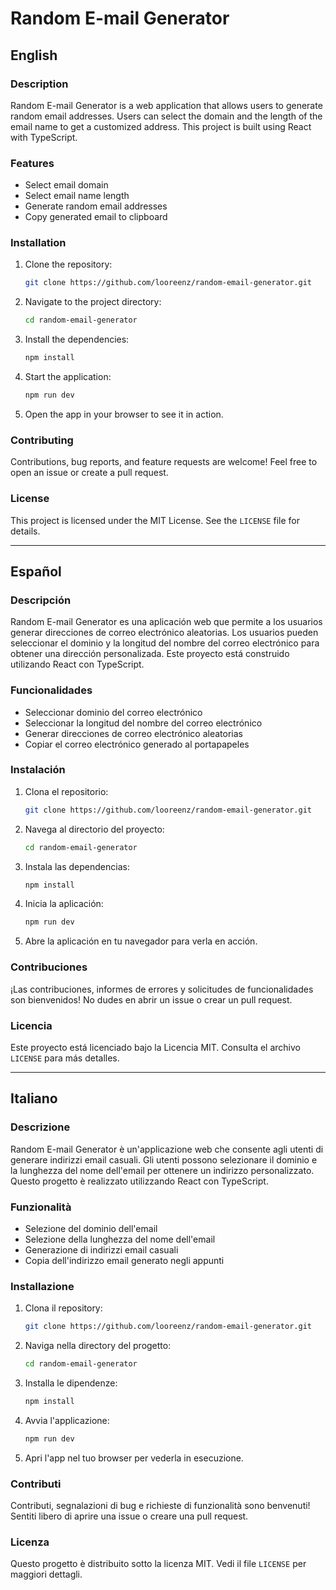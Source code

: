 # Random E-mail Generator

## English

### Description

Random E-mail Generator is a web application that allows users to generate random email addresses. Users can select the domain and the length of the email name to get a customized address. This project is built using React with TypeScript.

### Features

- Select email domain
- Select email name length
- Generate random email addresses
- Copy generated email to clipboard

### Installation

1. Clone the repository:

   ```bash
   git clone https://github.com/looreenz/random-email-generator.git
   ```

2. Navigate to the project directory:

   ```bash
   cd random-email-generator
   ```

3. Install the dependencies:

   ```bash
   npm install
   ```

4. Start the application:

   ```bash
   npm run dev
   ```

5. Open the app in your browser to see it in action.

### Contributing

Contributions, bug reports, and feature requests are welcome! Feel free to open an issue or create a pull request.

### License

This project is licensed under the MIT License. See the `LICENSE` file for details.

---

## Español

### Descripción

Random E-mail Generator es una aplicación web que permite a los usuarios generar direcciones de correo electrónico aleatorias. Los usuarios pueden seleccionar el dominio y la longitud del nombre del correo electrónico para obtener una dirección personalizada. Este proyecto está construido utilizando React con TypeScript.

### Funcionalidades

- Seleccionar dominio del correo electrónico
- Seleccionar la longitud del nombre del correo electrónico
- Generar direcciones de correo electrónico aleatorias
- Copiar el correo electrónico generado al portapapeles

### Instalación

1. Clona el repositorio:

   ```bash
   git clone https://github.com/looreenz/random-email-generator.git
   ```

2. Navega al directorio del proyecto:

   ```bash
   cd random-email-generator
   ```

3. Instala las dependencias:

   ```bash
   npm install
   ```

4. Inicia la aplicación:

   ```bash
   npm run dev
   ```

5. Abre la aplicación en tu navegador para verla en acción.

### Contribuciones

¡Las contribuciones, informes de errores y solicitudes de funcionalidades son bienvenidos! No dudes en abrir un issue o crear un pull request.

### Licencia

Este proyecto está licenciado bajo la Licencia MIT. Consulta el archivo `LICENSE` para más detalles.

---

## Italiano

### Descrizione

Random E-mail Generator è un'applicazione web che consente agli utenti di generare indirizzi email casuali. Gli utenti possono selezionare il dominio e la lunghezza del nome dell'email per ottenere un indirizzo personalizzato. Questo progetto è realizzato utilizzando React con TypeScript.

### Funzionalità

- Selezione del dominio dell'email
- Selezione della lunghezza del nome dell'email
- Generazione di indirizzi email casuali
- Copia dell'indirizzo email generato negli appunti

### Installazione

1. Clona il repository:

   ```bash
   git clone https://github.com/looreenz/random-email-generator.git
   ```

2. Naviga nella directory del progetto:

   ```bash
   cd random-email-generator
   ```

3. Installa le dipendenze:

   ```bash
   npm install
   ```

4. Avvia l'applicazione:

   ```bash
   npm run dev
   ```

5. Apri l'app nel tuo browser per vederla in esecuzione.

### Contributi

Contributi, segnalazioni di bug e richieste di funzionalità sono benvenuti! Sentiti libero di aprire una issue o creare una pull request.

### Licenza

Questo progetto è distribuito sotto la licenza MIT. Vedi il file `LICENSE` per maggiori dettagli.

